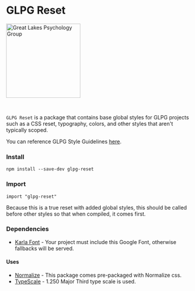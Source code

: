 # GLPG Reset

<img src="https://glpg-public-assets.s3.us-east-2.amazonaws.com/glpg-logo.png" alt="Great Lakes Psychology Group" width="200" style="margin-bottom: 30px;"/>

`GLPG Reset` is a package that contains base global styles for GLPG projects such as a CSS reset, typography, colors, and other styles that aren't typically scoped.

You can reference GLPG Style Guidelines [here](https://www.greatlakespsychologygroup.com/).

### Install

`npm install --save-dev glpg-reset`

### Import

`import "glpg-reset"`

Because this is a true reset with added global styles, this should be called before other styles so that when compiled, it comes first.

### Dependencies

- [Karla Font](https://fonts.google.com/specimen/Karla "Karla Google Fonts") - Your project must include this Google Font, otherwise fallbacks will be served.

#### Uses

- [Normalize](https://necolas.github.io/normalize.css/ "Normalize CSS") - This package comes pre-packaged with Normalize css.
- [TypeScale](https://bit.ly/3As2D3L "GLPG TypeScale") - 1.250 Major Third type scale is used.
